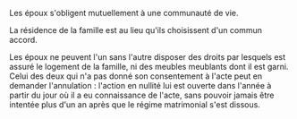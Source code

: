 Les époux s'obligent mutuellement à une communauté de vie.

La résidence de la famille est au lieu qu'ils choisissent d'un commun accord.

Les époux ne peuvent l'un sans l'autre disposer des droits par lesquels est assuré le logement de la famille, ni des meubles meublants dont il est garni. Celui des deux qui n'a pas donné son consentement à l'acte peut en demander l'annulation : l'action en nullité lui est ouverte dans l'année à partir du jour où il a eu connaissance de l'acte, sans pouvoir jamais être intentée plus d'un an après que le régime matrimonial s'est dissous.
